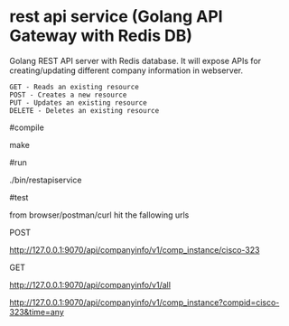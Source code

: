 # rest api service (Golang API Gateway with Redis DB)

Golang REST API server with Redis database. It will expose APIs for creating/updating different company information in webserver.


    GET - Reads an existing resource
    POST - Creates a new resource
    PUT - Updates an existing resource
    DELETE - Deletes an existing resource


#compile

make

#run

./bin/restapiservice

#test

from browser/postman/curl hit the fallowing urls

POST

http://127.0.0.1:9070/api/companyinfo/v1/comp_instance/cisco-323

GET

http://127.0.0.1:9070/api/companyinfo/v1/all

http://127.0.0.1:9070/api/companyinfo/v1/comp_instance?compid=cisco-323&time=any

